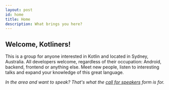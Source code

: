 ```yaml
---
layout: post
id: home
title: Home
description: What brings you here?
---
```


## Welcome, Kotliners! 

This is a group for anyone interested in Kotlin and located in Sydney, Australia. All developers welcome, regardless of their occupation: Android, backend, frontend or anything else. Meet new people, listen to interesting talks and expand your knowledge of this great language.

*In the area and want to speak? That's what the <a href="https://goo.gl/forms/W5lMhsphk8OMqXVf2">call for speakers</a> form is for.*